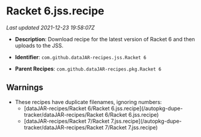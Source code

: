 # Racket 6.jss.recipe

_Last updated 2021-12-23 19:58:07Z_

- **Description**: Download recipe for the latest version of Racket 6 and then uploads to the JSS.

- **Identifier**: `com.github.dataJAR-recipes.jss.Racket 6`

- **Parent Recipes**: `com.github.dataJAR-recipes.pkg.Racket 6`

## Warnings

- These recipes have duplicate filenames, ignoring numbers:
    - [dataJAR-recipes/Racket 6/Racket 6.jss.recipe](/autopkg-dupe-tracker/dataJAR-recipes/Racket 6/Racket 6.jss.recipe)
    - [dataJAR-recipes/Racket 7/Racket 7.jss.recipe](/autopkg-dupe-tracker/dataJAR-recipes/Racket 7/Racket 7.jss.recipe)